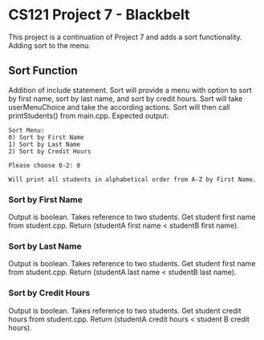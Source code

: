 # CS121 Project 7 - Blackbelt

This project is a continuation of Project 7 and adds a sort functionality. Adding sort to the menu. 

## Sort Function

Addition of <algorithm> include statement. Sort will provide a menu with option to sort by first name, sort by last name, and sort by credit hours. Sort will take userMenuChoice and take the according actions. Sort will then call printStudents() from main.cpp. Expected output:

```
Sort Menu:
0) Sort by First Name
1) Sort by Last Name
2) Sort by Credit Hours

Please choose 0-2: 0

Will print all students in alphabetical order from A-Z by First Name.
```
### Sort by First Name

Output is boolean. Takes reference to two students. Get student first name from student.cpp. Return (studentA first name < studentB first name). 

### Sort by Last Name

Output is boolean. Takes reference to two students. Get student first name from student.cpp. Return (studentA last name < studentB last name). 

### Sort by Credit Hours

Output is boolean. Takes reference to two students. Get student credit hours from student.cpp. Return (studentA credit hours < student B credit hours). 

